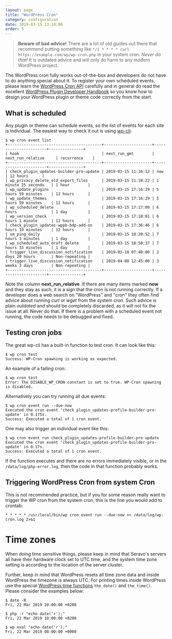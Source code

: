 ```yaml
---
layout: page
title: "WordPress Cron"
category: configuration
date: 2019-03-15 13:18:00
order: 5
---
```


> **Beware of bad advice!** There are a lot of old guides out there that recommend putting something like `*/1 * * * * curl https://example.com/wp/wp-cron.php` in your system cron. _Never do that!_ It is outdated advice and will only do harm to any modern WordPress project.

The WordPress cron fully works out-of-the-box and developers do not have to do anything special about it. To register your own scheduled events, please learn the [WordPress Cron API](https://codex.wordpress.org/Function_Reference/wp_schedule_event) carefully and in general do read the excellent [WordPress Plugin Developer Handbook](https://developer.wordpress.org/plugins/cron/) so you know how to design your WordPress plugin or theme code correctly from the start.

## What is scheduled

Any plugin or theme can schedule events, so the list of events for each site is individual. The easiest way to check it out is using [wp-cli](https://wp-cli.org/):

```
$ wp cron event list
+-----------------------------------------+---------------------+-----------------------+---------------+
| hook                                    | next_run_gmt        | next_run_relative     | recurrence    |
+-----------------------------------------+---------------------+-----------------------+---------------+
| check_plugin_updates-builder-pro-update | 2019-03-15 11:16:12 | now                   | 12 hours      |
| wp_privacy_delete_old_export_files      | 2019-03-15 11:18:22 | 1 minute 25 seconds   | 1 hour        |
| wp_update_plugins                       | 2019-03-15 17:16:29 | 5 hours 59 minutes    | 12 hours      |
| wp_update_themes                        | 2019-03-15 17:16:29 | 5 hours 59 minutes    | 12 hours      |
| wp_scheduled_delete                     | 2019-03-15 17:17:09 | 6 hours               | 1 day         |
| wp_version_check                        | 2019-03-15 17:18:01 | 6 hours 1 minute      | 12 hours      |
| check_plugin_updates-wppb-bdp-add-on    | 2019-03-15 17:36:46 | 6 hours 19 minutes    | 12 hours      |
| sm_ping_daily                           | 2019-03-15 18:20:52 | 7 hours 3 minutes     | 1 day         |
| wp_scheduled_auto_draft_delete          | 2019-03-15 18:50:37 | 7 hours 33 minutes    | 1 day         |
| trigger_live_discussion_notification    | 2019-03-18 07:40:00 | 2 days 20 hours       | Non-repeating |
| trigger_live_discussion_notification    | 2019-04-08 12:45:00 | 3 weeks 3 days        | Non-repeating |
+-----------------------------------------+---------------------+-----------------------+---------------+
```

Note the column **next_run_relative**. If there are many items marked **now** and they stay as such, it is a sign that the cron is not running correctly. If a developer does a web search on "WordPress" and "cron" they often find advice about running _curl_ or _wget_ from the system cron. Such advice is plain *outdated* and should be completely discarded, as it will not fix the issue at all. Never do that. If there is a problem with a scheduled event not running, the code needs to be debugged and fixed.

## Testing cron jobs

The great wp-cli has a built-in function to test cron. It can look like this:
```
$ wp cron test
Success: WP-Cron spawning is working as expected.
```

An example of a failing cron:
```
$ wp cron test
Error: The DISABLE_WP_CRON constant is set to true. WP-Cron spawning is disabled.
```

Alternatively you can try running all due events:
```
$ wp cron event run --due-now
Executed the cron event 'check_plugin_updates-profile-builder-pro-update' in 0.175s.
Success: Executed a total of 1 cron event.
```

One may also trigger an individual event like this:
```
$ wp cron event run check_plugin_updates-profile-builder-pro-update
Executed the cron event 'check_plugin_updates-profile-builder-pro-update' in 0.17s.
Success: Executed a total of 1 cron event.
```

If the function executes and there are no errors immediately visible, or in the `/data/log/php-error.log`, then the code in that function probably works.

## Triggering WordPress Cron from system Cron

This is not recommended practice, but if you for some reason really want to trigger the WP cron from the system cron, this is the line you would add to crontab:

```
* * * * * /usr/local/bin/wp cron event run --due-now >> /data/log/wp-cron.log 2>&1
```

# Time zones

When doing time sensitive things, please keep in mind that Seravo's servers all have their hardware clock set to UTC time, and the system time zone setting is according to the location of the server cluster.

Further, keep in mind that WordPress resets all time zone data and inside WordPress the timezone is always UTC. For printing times inside WordPress use the special [WordPress time functions](https://codex.wordpress.org/Formatting_Date_and_Time) `the_date()` and `the_time()`. Please consider the examples below:

```
$ date -R
Fri, 22 Mar 2019 10:00:00 +0200

$ php -r "echo date('r');"
Fri, 22 Mar 2019 10:00:00 +0200

$ wp eval "echo date('r');"
Fri, 22 Mar 2019 08:00:00 +0000
```
